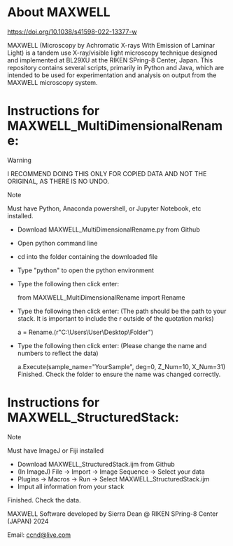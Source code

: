 # About MAXWELL
https://doi.org/10.1038/s41598-022-13377-w

MAXWELL (Microscopy by Achromatic X-rays With Emission of Laminar Light) is a tandem use X-ray/visible light microscopy technique designed and implemented at BL29XU at the RIKEN SPring-8 Center, Japan. This repository contains several scripts, primarily in Python and Java, which are intended to be used for experimentation and analysis on output from the MAXWELL microscopy system. 

# Instructions for MAXWELL_MultiDimensionalRename: 
> [!WARNING]  
> I RECOMMEND DOING THIS ONLY FOR COPIED DATA AND NOT THE ORIGINAL, AS THERE IS NO UNDO.

> [!NOTE]  
> Must have Python, Anaconda powershell, or Jupyter Notebook, etc installed.

- Download MAXWELL_MultiDimensionalRename.py from Github
- Open python command line
- cd into the folder containing the downloaded file
- Type "python" to open the python environment
- Type the following then click enter:
  
     from MAXWELL_MultiDimensionalRename import Rename
- Type the following then click enter: (The path should be the path to your stack. It is important to include the r outside of the quotation marks)

     a = Rename.(r"C:\Users\User\Desktop\Folder")
- Type the following then click enter: (Please change the name and numbers to reflect the data)

     a.Execute(sample_name="YourSample", deg=0, Z_Num=10, X_Num=31)
Finished. Check the folder to ensure the name was changed correctly.

# Instructions for MAXWELL_StructuredStack:

> [!NOTE]  
> Must have ImageJ or Fiji installed

- Download MAXWELL_StructuredStack.ijm from Github
- (In ImageJ) File -> Import -> Image Sequence -> Select your data
- Plugins -> Macros -> Run -> Select MAXWELL_StructuredStack.ijm
- Imput all information from your stack


Finished. Check the data. 

MAXWELL Software developed by Sierra Dean @ RIKEN SPring-8 Center (JAPAN) 2024

Email: ccnd@live.com
